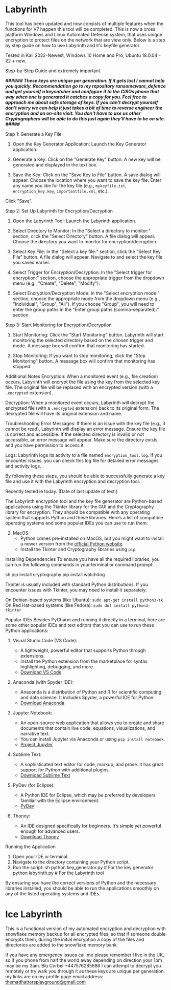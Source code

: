 # Labyrinth

This tool has been updated and now consists of multiple features when the functions for V7 happen this tool will be completed.
This is now a cross platform Windows and Linux Automated Defense system, that uses unique encryption to protect files on the network that are view only.
Below is a step by step guide on how to use Labyrinth and it's keyfile generator.

Tested in Kali 2022-Newest, Windows 10 Home and Pro, Ubuntu 18.0.04 - 22 + new.

Step-by-Step Guide and extremely important.

*****###### These keys are unique per generation. If it gets lost I cannot help you quickly. Recommendation go to my repository ransomeware_defence and get yourself a keycatcher and configure it to the CISOs phone that way when one is generated it catches a copy for you. Feel free to approach me about safe storage of keys. If you can't decrypt yourself don't worry we can help it just takes a bit of time to reverse engineer the encryption and an on-site visit. You don't have to use us other Cryptographers will be able to do this just again they'll have to be on site. #####*****

Step 1: Generate a Key File
1. Open the Key Generator Application:
Launch the Key Generator application.

2. Generate a Key:
Click on the "Generate Key" button.
A new key will be generated and displayed in the text box.

3. Save the Key:
Click on the "Save Key to File" button.
A save dialog will appear.
Choose the location where you want to save the key file.
Enter any name you like for the key file (e.g., `mykeyfile.txt`, `encryption_key.key`, `importantfile.xml`, etc.).
 
Click "Save".

Step 2: Set Up Labyrinth for Encryption/Decryption
1. Open the Labyrinth Tool:
Launch the Labyrinth application.

2. Select Directory to Monitor:
In the "Select a directory to monitor:" section, click the "Select Directory" button.
A file dialog will appear.
Choose the directory you want to monitor for encryption/decryption.

3. Select Key File:
In the "Select a key file:" section, click the "Select Key File" button.
A file dialog will appear.
Navigate to and select the key file you saved earlier.

4. Select Trigger for Encryption/Decryption:
In the "Select trigger for encryption:" section, choose the appropriate trigger from the dropdown menu (e.g., "Create", "Delete", "Modify").

5. Select Encryption/Decryption Mode:
In the "Select encryption mode:" section, choose the appropriate mode from the dropdown menu (e.g., "Individual", "Group", "All").
If you choose "Group", you will need to enter the group paths in the "Enter group paths (comma-separated):" section.

Step 3: Start Monitoring for Encryption/Decryption
1. Start Monitoring:
Click the "Start Monitoring" button.
Labyrinth will start monitoring the selected directory based on the chosen trigger and mode.
A message box will confirm that monitoring has started.

2. Stop Monitoring:
If you want to stop monitoring, click the "Stop Monitoring" button.
A message box will confirm that monitoring has stopped.

Additional Notes
Encryption:
When a monitored event (e.g., file creation) occurs, Labyrinth will encrypt the file using the key from the selected key file.
The original file will be replaced with an encrypted version (with a `.encrypted` extension).

Decryption:
When a monitored event occurs, Labyrinth will decrypt the encrypted file (with a `.encrypted` extension) back to its original form.
The decrypted file will have its original extension and name.

Troubleshooting
Error Messages:
If there is an issue with the key file (e.g., it cannot be read), Labyrinth will display an error message. Ensure the key file is correct and accessible.
If the selected directory is invalid or not accessible, an error message will appear. Make sure the directory exists and you have permission to access it.

Logs:
Labyrinth logs its activity to a file named `encryption_tool.log`. If you encounter issues, you can check this log file for detailed error messages and activity logs.

By following these steps, you should be able to successfully generate a key file and use it with the Labyrinth encryption and decryption tool.

Recently tested ie today. (Date of last update of text.)

The Labyrinth encryption tool and the key file generator are Python-based applications using the Tkinter library for the GUI and the Cryptography library for encryption. 
They should be compatible with any operating system that supports Python and these libraries. 
Here’s a list of compatible operating systems and some popular IDEs you can use to run them:



2. MacOS:
   - Python comes pre-installed on MacOS, but you might want to install a newer version from the [official Python website](https://www.python.org/downloads/).
   - Install the Tkinter and Cryptography libraries using `pip`.

Installing Dependencies
To ensure you have all the required libraries, you can run the following commands in your terminal or command prompt:

sh
pip install cryptography
pip install watchdog

Tkinter is usually included with standard Python distributions. If you encounter issues with Tkinter, you may need to install it separately:

On Debian-based systems (like Ubuntu): `sudo apt-get install python3-tk`
On Red Hat-based systems (like Fedora): `sudo dnf install python3-tkinter`

Popular IDEs
Besides PyCharm and running it directly in a terminal, here are some other popular IDEs and text editors that you can use to run these Python applications:

1. Visual Studio Code (VS Code):
   - A lightweight, powerful editor that supports Python through extensions.
   - Install the Python extension from the marketplace for syntax highlighting, debugging, and more.
   - [Download VS Code](https://code.visualstudio.com/)

2. Anaconda (with Spyder IDE):
   - Anaconda is a distribution of Python and R for scientific computing and data science. It includes Spyder, a powerful IDE for Python.
   - [Download Anaconda](https://www.anaconda.com/products/distribution)

3. Jupyter Notebook:
   - An open-source web application that allows you to create and share documents that contain live code, equations, visualizations, and narrative text.
   - You can install Jupyter via Anaconda or using `pip install notebook`.
   - [Project Jupyter](https://jupyter.org/)

4. Sublime Text:
   - A sophisticated text editor for code, markup, and prose. It has great support for Python with additional plugins.
   - [Download Sublime Text](https://www.sublimetext.com/)

5. PyDev (for Eclipse):
   - A Python IDE for Eclipse, which may be preferred by developers familiar with the Eclipse environment.
   - [PyDev](http://www.pydev.org/)

6. Thonny:
   - An IDE designed specifically for beginners. It’s simple yet powerful enough for advanced users.
   - [Download Thonny](https://thonny.org/)

Running the Application
1. Open your IDE or terminal.
2. Navigate to the directory containing your Python script.
3. Run the script:
sh
   python key_generator.py  # For the key generator
   python labyrinth.py      # For the Labyrinth tool

By ensuring you have the correct versions of Python and the necessary libraries installed, you should be able to run the applications smoothly on any of the listed operating systems and IDEs.

# Ice Labyrinth 
This is a functional version of my automated encryption and decryption with snowflake memory backup for all encrypted files,
so that if someone double encrypts them, during the initial encryption a copy of the files and directories are added to the snowflake memory bank.

If you have any emergency issues call me please remember I live in the UK, so if you phone from half the world away depending on direction your 1pm may be my 3am.
Blu Corbel +447576285686 
I can attempt to decrypt you remotely or try walk you through it as these keys are unique per generation.
my links are on my profile page
email address: themadhattersplayground@gmail.com
